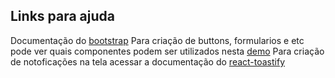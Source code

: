 ## Links para ajuda

Documentação do [bootstrap](https://getbootstrap.com/docs/4.0/getting-started/introduction/)
Para criação de buttons, formularios e etc pode ver quais componentes podem ser utilizados nesta [demo](https://assisrafael.github.io/react-bootstrap-utils/)
Para criação de notoficações na tela acessar a documentação do [react-toastify](https://fkhadra.github.io/react-toastify/introduction/)
